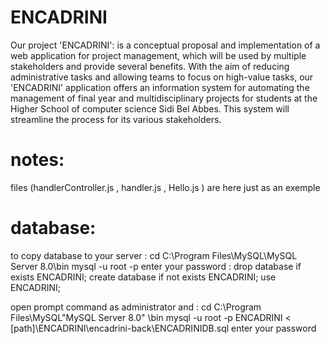 # ENCADRINI
Our project 'ENCADRINI': is a conceptual proposal and implementation of a web application for project management, which will be used by multiple stakeholders and provide several benefits. With the aim of reducing administrative tasks and allowing teams to focus on high-value tasks, our 'ENCADRINI' application offers an information system for automating the management of final year and multidisciplinary projects for students at the  Higher School of computer science Sidi Bel Abbes. This system will streamline the process for its various stakeholders.

# notes:
files (handlerController.js , handler.js , Hello.js ) are here just as an exemple 


# database:
to copy database to your server :
cd C:\Program Files\MySQL\MySQL Server 8.0\bin
mysql -u root -p
enter your password :
drop database if exists ENCADRINI;
create database if not exists ENCADRINI;
use ENCADRINI;

open prompt command as administrator and :
 cd C:\Program Files\MySQL\"MySQL Server 8.0" \bin
mysql -u root -p ENCADRINI < [path]\ENCADRINI\encadrini-back\ENCADRINIDB.sql
enter your password 

